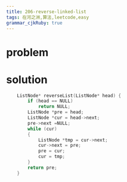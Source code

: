 ```yaml
---
title: 206-reverse-linked-list
tags: 在河之洲,算法,leetcode,easy
grammar_cjkRuby: true
---
```



# problem
[](https://leetcode.com/problems/reverse-linked-list/#/description)

# solution

```cpp
    ListNode* reverseList(ListNode* head) {
        if (head == NULL)   
            return NULL;
        ListNode *pre = head;
        ListNode *cur = head->next;
        pre->next =NULL;
        while (cur)
        {
            ListNode *tmp = cur->next;
            cur->next = pre;
            pre = cur;
            cur = tmp;
        }
        return pre;
    }
```